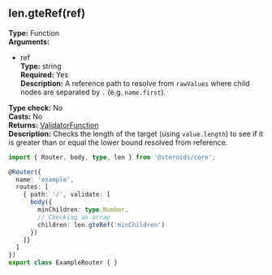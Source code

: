 ## len.gteRef(ref)

**Type:** Function  
**Arguments:**
  - ref  
    **Type:** string  
    **Required:** Yes  
    **Description:** A reference path to resolve from `rawValues` where child nodes are separated by `.` (e.g. `name.first`).

**Type check:** No  
**Casts:** No  
**Returns:** [ValidatorFunction](../../router-decorator/routedefinition/validationrule/validatorfunction)  
**Description:** Checks the length of the target (using `value.length`) to see if it is greater than or equal the lower bound resolved from reference.

```ts
import { Router, body, type, len } from '@steroids/core';

@Router({
  name: 'example',
  routes: [
    { path: '/', validate: [
      body({
        minChildren: type.Number,
        // Checking an array
        children: len.gteRef('minChildren')
      })
    ]}
  ]
})
export class ExampleRouter { }
```
